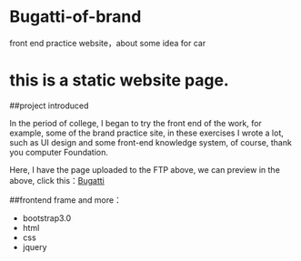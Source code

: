 # Bugatti-of-brand
front end practice website，about some idea for car

this is a static website page.
====

##project introduced

In the period of college, I began to try the front end of the work,
for example, some of the brand practice site, in these exercises I wrote a lot,
such as UI design and some front-end knowledge system, of course, thank you computer Foundation.

Here, I have the page uploaded to the FTP above, we can preview in the above, click this：[Bugatti](http://bugattii.top)


##frontend frame and more：

* bootstrap3.0
* html
* css
* jquery
